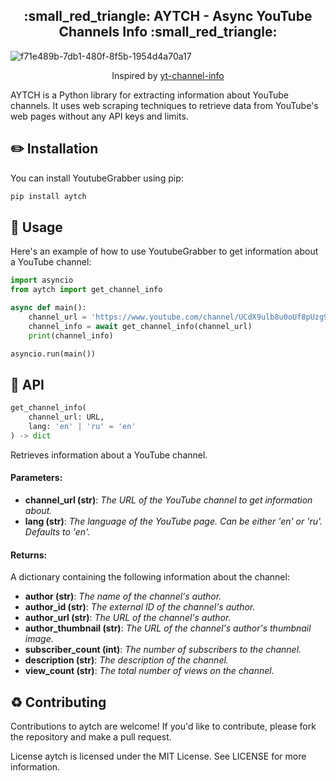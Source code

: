 <h2 align="center">:small_red_triangle: AYTCH - Async YouTube Channels Info :small_red_triangle:</h2>

![f71e489b-7db1-480f-8f5b-1954d4a70a17](https://user-images.githubusercontent.com/68655454/229964492-2a6fa0db-99da-411c-8b9a-41f959aa266a.jpg)


<p align="center">Inspired by <a href="https://github.com/FreeTubeApp/yt-channel-info">yt-channel-info</a></p>

AYTCH is a Python library for extracting information about YouTube channels. It uses web scraping techniques to retrieve data from YouTube's web pages without any API keys and limits.


## :pencil2: Installation
You can install YoutubeGrabber using pip:

```python
pip install aytch
```

## :bookmark_tabs: Usage
Here's an example of how to use YoutubeGrabber to get information about a YouTube channel:

```python
import asyncio
from aytch import get_channel_info

async def main():
    channel_url = 'https://www.youtube.com/channel/UCdX9ulb8u0oUf8pUzg9Z5Jw'
    channel_info = await get_channel_info(channel_url)
    print(channel_info)

asyncio.run(main())
```
## :link: API
```python
get_channel_info(
    channel_url: URL, 
    lang: 'en' | 'ru' = 'en'
) -> dict
```
Retrieves information about a YouTube channel.

#### Parameters:

* **channel_url (str)**: _The URL of the YouTube channel to get information about._
* **lang (str)**: _The language of the YouTube page. Can be either 'en' or 'ru'. Defaults to 'en'._

#### Returns:

A dictionary containing the following information about the channel:

* **author (str)**: _The name of the channel's author._
* **author_id (str)**: _The external ID of the channel's author._
* **author_url (str)**: _The URL of the channel's author._
* **author_thumbnail (str)**: _The URL of the channel's author's thumbnail image._
* **subscriber_count (int)**: _The number of subscribers to the channel._
* **description (str)**: _The description of the channel._
* **view_count (str)**: _The total number of views on the channel._

## :recycle: Contributing
Contributions to aytch are welcome! If you'd like to contribute, please fork the repository and make a pull request.

License
aytch is licensed under the MIT License. See LICENSE for more information.
